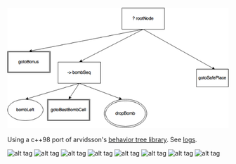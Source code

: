 ![alt tag](bt.png)

Using a c++98 port of arvidsson's [behavior tree library](https://github.com/arvidsson/bt). 
See [logs](../tests/ai.txt).

![alt tag](../tests/screenshots/mrboom-0.gif)
![alt tag](../tests/screenshots/mrboom-1.gif)
![alt tag](../tests/screenshots/mrboom-2.gif)
![alt tag](../tests/screenshots/mrboom-3.gif)
![alt tag](../tests/screenshots/mrboom-4.gif)
![alt tag](../tests/screenshots/mrboom-5.gif)
![alt tag](../tests/screenshots/mrboom-6.gif)
![alt tag](../tests/screenshots/mrboom-7.gif)

